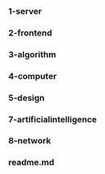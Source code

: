 ### 1-server

### 2-frontend

### 3-algorithm

### 4-computer

### 5-design

### 7-artificialintelligence

### 8-network

### readme.md
